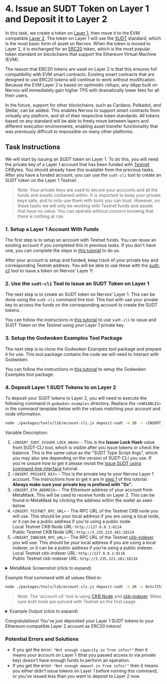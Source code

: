 # 4. Issue an SUDT Token on Layer 1 and Deposit it to Layer 2

In this task, we create a token on [Layer 1](../conceptual-explainers/structure.md#layer-1--layer-2), then move it to the EVM compatible [Layer 2](../conceptual-explainers/structure.md#layer-1--layer-2). The token on Layer 1 will use the [SUDT](../conceptual-explainers/standards.md#sudt) standard, which is the most basic form of asset on Nervos. When the token is moved to Layer 2, it is exchanged for an [ERC20](../conceptual-explainers/standards.md#erc20) token, which is the most popular token standard on blockchains that support the Ethereum Virtual Machine (EVM).

The reason that ERC20 tokens are used on Layer 2 is that this ensures full compatibility with EVM smart contracts. Existing smart contracts that are designed to use ERC20 tokens will continue to work without modification. Because the EVM Layer 2 is based on optimistic rollups, any dApp built on Nervos will immediately gain higher TPS with dramatically lower fees for all their users.

In the future, support for other blockchains, such as Cardano, Polkadot, and Stellar, can be added. This enables Nervos to support smart contracts from virtually any platform, and all of their respective token standards. All tokens based on any standard will be able to freely move between layers and different execution environments, enabling asset transfer functionality that was previously difficult to impossible on many other platforms.

## Task Instructions

We will start by issuing an SUDT token on Layer 1. To do this, you will need the private key of a Layer 1 account that has been funded with [Testnet](../conceptual-explainers/structure.md#mainnet--testnet--devnet) CKBytes. You should already have this available from the previous tasks. After you have a funded account, you can use the `sudt-cli` tool to create an SUDT token on the Layer 1 Testnet.

> Note: Your private keys are used to secure your accounts and all the funds and assets contained within. It is important to keep your private keys safe, and to only use them with tools you can trust. However, on these tasks we will only be working with Testnet funds and assets that have no value. You can operate without concern knowing that there is nothing at risk.

### 1. Setup a Layer 1 Account With Funds

The first step is to setup an account with Testnet funds. You can reuse an existing account if you completed this in previous tasks. If you don't have one, you can complete the steps in [this tutorial](../component-tutorials/1.setup.account.in.ckb.cli.md) to do so.

After your account is setup and funded, keep track of your private key and corresponding Testnet address. You will be able to use these with the [sudt-cli](../conceptual-explainers/tooling.md#sudt-cli) tool to issue a token on Nervos' Layer 1!

### 2. Use the `sudt-cli` Tool to Issue an SUDT Token on Layer 1

The next step is to create an SUDT token on Nervos' Layer 1. This can be done using the `sudt-cli` command line tool. This tool with use your private key to access the funds on the corresponding account to create the SUDT tokens.

You can follow the instructions in [this tutorial](../component-tutorials/2.issue.sudt.cli.md) to use `sudt-cli` to issue and SUDT Token on the Testnet using your Layer 1 private key.

### 3. Setup the Godwoken Examples Tool Package

The next step is to clone the Godwoken Examples tool package and prepare it for use. This tool package contains the code we will need to interact with Godwoken.

You can follow the instructions in [this tutorial](../component-tutorials/3.setup.and.use.account.cli.md) to setup the Godwoken Examples tool package.

### 4. Deposit Layer 1 SUDT Tokens to on Layer 2

To deposit your SUDT tokens to Layer 2, you will need to execute the following command in `godwoken-examples` directory. Replace the `<VARIABLES>` in the command template below with the values matching your account and node information.

```sh
node ./packages/tools/lib/account-cli.js deposit-sudt -m 20 -s <INSERT_SUDT_ISSUER_LOCK_HASH> -p <INSERT_PRIVATE_KEY> -l <INSERT_ETH_ADDRESS> -r <INSERT_TESTNET_RPC_URL> -i <INSERT_TESTNET_INDEXER_URL>
```

Variable Description:

1. `<INSERT_SUDT_ISSUER_LOCK_HASH>` - This is the **Issuer Lock Hash** value from SUDT-CLI tool, which is visible after you issue tokens or check the balance. This is the same value as the "SUDT Type Script Args", which you may also see depending on the version of SUDT-CLI you use. If you're unsure how to get it please revisit the [Issue SUDT using command-line interface](../component-tutorials/2.issue.sudt.cli.md) tutorial.
2. `<INSERT_PRIVATE_KEY>` - This is the private key to your Nervos Layer 1 account. The instructions how to get it are in [step 1](#1-setup-a-layer-1-account-with-funds) of this tutorial. **Always make sure your private key is prefixed with "0x".**
3. `<INSERT_ETH_ADDRESS>` - The Ethereum address of your account from MetaMask. This will be used to receive funds on Layer 2. This can be found in MetaMask by clicking the address within the wallet as seen below.
4. `<INSERT_TESTNET_RPC_URL>` - The RPC URL of the Testnet CKB node you will use. This should be your local address if you are using a local node, or it can be a public address if you're using a public node.\
Local Testnet CKB Node URL: `http://127.0.0.1:8114`\
Public Testnet CKB Node URL: `http://3.235.223.161:18114`
5. `<INSERT_INDEXER_RPC_URL>` - The RPC URL of the Testnet [ckb-indexer](https://github.com/nervosnetwork/ckb-indexer) you will use. This should be your local address if you are using a local indexer, or it can be a public address if you're using a public indexer.\
Local Testnet ckb-indexer URL: `http://127.0.0.1:8116`\
Public Testnet ckb-indexer URL: `http://3.235.223.161:18116`


<details>
<summary>MetaMask Screenshot (click to expand)</summary>
<img src="https://raw.githubusercontent.com/nervosnetwork/layer2-evm-documentation/master/images/metamask-address.png" style="border: 1px solid #eeeeee; height: 300px" />
</details>

Example final command with all values filled in:

``` sh
node ./packages/tools/lib/account-cli.js deposit-sudt -m 20 -s 0x5c7253696786b9eddd34e4f6b6e478ec5742bd36569ec60c1d0487480ba4f9e3 -p 0x79682c20bbcaf7fcf18eb0c69b133c872227ceb88971090e7f2242c80cd54d18 -l 0xD173313A51f8fc37BcF67569b463abd89d81844f -r http://3.235.223.161:18114 -i http://3.235.223.161:18116
```

> Note: The 'account-cli' tool is using [CKB Node](https://github.com/nervosnetwork/ckb) and [ckb-indexer](https://github.com/nervosnetwork/ckb-indexer). Make sure both tools are synced with Testnet on the first usage.

<details>
<summary>Example Output (click to expand)</summary>

```txt
LUMOS_CONFIG_NAME: AGGRON4
Indexer is syncing. Please wait...
Syncing 99.99% completed.
Indexer synchronized.
Using ETH address: 0xD173313A51f8fc37BcF67569b463abd89d81844f
Using CKB address: ckt1qyq9u5vzgtklnqrr6cevra7w2utrsxmjgefs72sfju
Layer 2 lock script hash: 0x8016dcd1af7c8cceda53e4d2d2cd4e2924e245b629e0f81f3f64969787b2b049
Your address: 0x8016dcd1af7c8cceda53e4d2d2cd4e2924e245b6
Layer 1 sUDT script hash: 0xaaa98d5a0880fac496e42a1ed57b14a2cbd0acd6e57cad451e99c1f391fc62bc
Transaction hash: 0x9fc8472dd5677519240587d093fb9307309265ee927b11d69ae924d3c5a07409
--------- wait for token deposit transaction ----------
tx 0x9fc8472dd5677519240587d093fb9307309265ee927b11d69ae924d3c5a07409 is pending, waited for 0 seconds
...
tx 0x9fc8472dd5677519240587d093fb9307309265ee927b11d69ae924d3c5a07409 is proposed, waited for 30 seconds
tx 0x9fc8472dd5677519240587d093fb9307309265ee927b11d69ae924d3c5a07409 is committed, waited for 40 seconds
tx 0x9fc8472dd5677519240587d093fb9307309265ee927b11d69ae924d3c5a07409 is committed!
CKB balance in Godwoken is: 2239996473241 Shannons.
Waiting for Layer 2 block producer to collect the deposit cell ... 0 seconds.
Your account id: 13
Your sUDT id: 17
Waiting for Layer 2 block producer to collect the deposit cell ... 10 seconds.
CKB balance in Godwoken is: 2339996473241 Shannons.
sUDT balance in Godwoken is: 80.
Deposit success!
```

</details>

Congratulations! You've just deposited your Layer 1 SUDT tokens to your Ethereum-compatible Layer 2 account as ERC20 tokens!

### Potential Errors and Solutions

- If you get the error: `"Not enough capacity in from infos!"` then it means your account on Layer 1 (that you passed access to via private key) doesn't have enough funds to perform an operation.
- If you get the error: `"Not enough amount in from infos!"` then it means you either didn't issue tokens on Layer 1 before running this command, or you've issued less than you want to deposit to Layer 2 now.